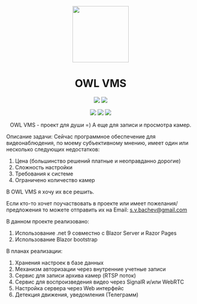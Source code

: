 <p align="center"> 
  <img align="center" src="https://github.com/SVBachev/OWL-VMS/blob/main/logo.png?raw=true" width="150"/> 
</p>

<h1><div align="center">OWL VMS</h1>
<p align="center">
  <img src="https://img.shields.io/badge/PRICE-free-%231DC8EE"/>
  <img src="https://img.shields.io/badge/SUPPORT-no-%231DC8EE"/>
</p>
  
<p align="center">
  <img src="https://img.shields.io/github/downloads/SVBachev/OWL-VMS/total?color=%231DC8EE&label=DOWNLOADS&logo=GitHub&logoColor=%231DC8EE&style=flat"/>
  <img src="https://img.shields.io/github/last-commit/SVBachev/OWL-VMS?color=%231DC8EE&label=LAST%20COMMIT&style=flat"/>
  <img src="https://img.shields.io/github/release-date/SVBachev/OWL-VMS?color=%231DC8EE&label=RELEASE%20DATE&style=flat"/>
</p>


<p align="center">
OWL VMS - проект для души =) А еще для записи и просмотра камер.
</p>

Описание задачи:
  Сейчас программное обеспечение для видеонаблюдения, по моему субъективному мнению, имеет один или несколько следующих недостатков:
  
  1) Цена (большинство решений платные и неоправданно дорогие)
  2) Сложность настройки
  3) Требования к системе
  4) Ограничено количество камер

В OWL VMS я хочу их все решить.

Если кто-то хочет поучаствовать в проекте или имеет пожелания/предложения
то можете отправить их на Email: s.v.bachev@gmail.com

В данном проекте реализовано:
1) Использование .net 9 совместно с Blazor Server и Razor Pages
2) Использование Blazor bootstrap

В планах реализации:
1) Хранения настроек в базе данных
2) Механизм авторизации через внутренние учетные записи
3) Сервис для записи архива камер (RTSP поток)
4) Сервис для воспроизведения видео через SignalR и/или WebRTC
5) Настройка сервера через Web интерфейс
6) Детекция движения, уведомления (Телеграмм)


